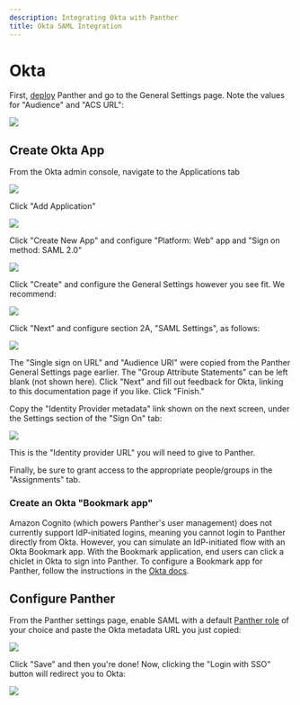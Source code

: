 ```yaml
---
description: Integrating Okta with Panther
title: Okta SAML Integration
---
```


# Okta

First, [deploy](../../quick-start.md) Panther and go to the General Settings page. Note the values for "Audience" and "ACS URL":

![](../../.gitbook/assets/panther-saml-parameters%20%285%29%20%281%29%20%2822%29.png)

## Create Okta App

From the Okta admin console, navigate to the Applications tab

![](../../.gitbook/assets/okta1%20%288%29%20%288%29%20%286%29.png)

Click "Add Application"

![](../../.gitbook/assets/okta-new-app%20%288%29%20%288%29%20%284%29.png)

Click "Create New App" and configure "Platform: Web" app and "Sign on method: SAML 2.0"

![](../../.gitbook/assets/okta2%20%288%29%20%288%29%20%281%29.png)

Click "Create" and configure the General Settings however you see fit. We recommend:

![](../../.gitbook/assets/okta3%20%288%29%20%288%29%20%281%29.png)

Click "Next" and configure section 2A, "SAML Settings", as follows:

![](../../.gitbook/assets/okta4%20%288%29%20%288%29%20%281%29.png)

The "Single sign on URL" and "Audience URI" were copied from the Panther General Settings page earlier. The "Group Attribute Statements" can be left blank \(not shown here\). Click "Next" and fill out feedback for Okta, linking to this documentation page if you like. Click "Finish."

Copy the "Identity Provider metadata" link shown on the next screen, under the Settings section of the "Sign On" tab:

![](../../.gitbook/assets/okta-metadata%20%288%29%20%288%29%20%285%29.png)

This is the "Identity provider URL" you will need to give to Panther.

Finally, be sure to grant access to the appropriate people/groups in the "Assignments" tab.

### Create an Okta "Bookmark app"

Amazon Cognito \(which powers Panther's user management\) does not currently support IdP-initiated logins, meaning you cannot login to Panther directly from Okta. However, you can simulate an IdP-initiated flow with an Okta Bookmark app. With the Bookmark application, end users can click a chiclet in Okta to sign into Panther. To configure a Bookmark app for Panther, follow the instructions in the [Okta docs](https://help.okta.com/en/prod/Content/Topics/Apps/Apps_Bookmark_App.htm).

## Configure Panther

From the Panther settings page, enable SAML with a default [Panther role](../rbac.md) of your choice and paste the Okta metadata URL you just copied:

![](../../.gitbook/assets/okta-panther%20%288%29%20%281%29%20%281%29.png)

Click "Save" and then you're done! Now, clicking the "Login with SSO" button will redirect you to Okta:

![](../../.gitbook/assets/panther-login-sso%20%286%29%20%281%29%20%284%29.png)

